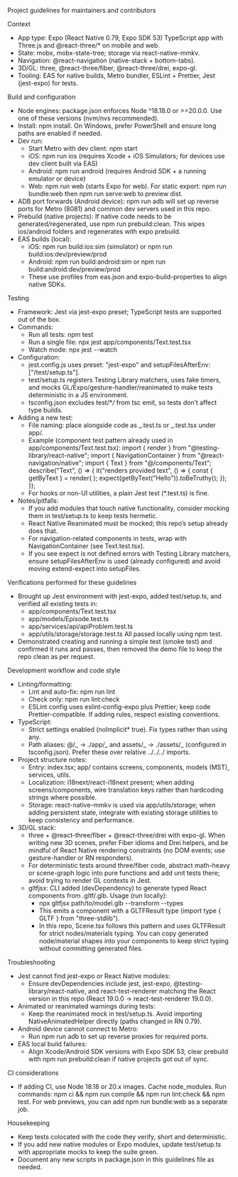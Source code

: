 Project guidelines for maintainers and contributors

Context

- App type: Expo (React Native 0.79, Expo SDK 53) TypeScript app with Three.js and @react-three/\* on mobile and web.
- State: mobx, mobx-state-tree; storage via react-native-mmkv.
- Navigation: @react-navigation (native-stack + bottom-tabs).
- 3D/GL: three, @react-three/fiber, @react-three/drei, expo-gl.
- Tooling: EAS for native builds, Metro bundler, ESLint + Prettier, Jest (jest-expo) for tests.

Build and configuration

- Node engines: package.json enforces Node ^18.18.0 or >=20.0.0. Use one of these versions (nvm/nvs recommended).
- Install: npm install. On Windows, prefer PowerShell and ensure long paths are enabled if needed.
- Dev run:
  - Start Metro with dev client: npm start
  - iOS: npm run ios (requires Xcode + iOS Simulators; for devices use dev client built via EAS)
  - Android: npm run android (requires Android SDK + a running emulator or device)
  - Web: npm run web (starts Expo for web). For static export: npm run bundle:web then npm run serve:web to preview dist.
- ADB port forwards (Android device): npm run adb will set up reverse ports for Metro (8081) and common dev servers used in this repo.
- Prebuild (native projects): If native code needs to be generated/regenerated, use npm run prebuild:clean. This wipes ios/android folders and regenerates with expo prebuild.
- EAS builds (local):
  - iOS: npm run build:ios:sim (simulator) or npm run build:ios:dev/preview/prod
  - Android: npm run build:android:sim or npm run build:android:dev/preview/prod
  - These use profiles from eas.json and expo-build-properties to align native SDKs.

Testing

- Framework: Jest via jest-expo preset; TypeScript tests are supported out of the box.
- Commands:
  - Run all tests: npm test
  - Run a single file: npx jest app/components/Text.test.tsx
  - Watch mode: npx jest --watch
- Configuration:
  - jest.config.js uses preset: "jest-expo" and setupFilesAfterEnv: ["<rootDir>/test/setup.ts"].
  - test/setup.ts registers Testing Library matchers, uses fake timers, and mocks GL/Expo/gesture-handler/reanimated to make tests deterministic in a JS environment.
  - tsconfig.json excludes test/\*_/_ from tsc emit, so tests don’t affect type builds.
- Adding a new test:
  - File naming: place alongside code as _.test.ts or _.test.tsx under app/.
  - Example (component test pattern already used in app/components/Text.test.tsx):
    import { render } from "@testing-library/react-native";
    import { NavigationContainer } from "@react-navigation/native";
    import { Text } from "@/components/Text";
    describe("Text", () => {
    it("renders provided text", () => {
    const { getByText } = render(
    <NavigationContainer>
    <Text text="Hello" />
    </NavigationContainer>
    );
    expect(getByText("Hello")).toBeTruthy();
    });
    });
  - For hooks or non-UI utilities, a plain Jest test (\*.test.ts) is fine.
- Notes/pitfalls:
  - If you add modules that touch native functionality, consider mocking them in test/setup.ts to keep tests hermetic.
  - React Native Reanimated must be mocked; this repo’s setup already does that.
  - For navigation-related components in tests, wrap with NavigationContainer (see Text.test.tsx).
  - If you see expect is not defined errors with Testing Library matchers, ensure setupFilesAfterEnv is used (already configured) and avoid moving extend-expect into setupFiles.

Verifications performed for these guidelines

- Brought up Jest environment with jest-expo, added test/setup.ts, and verified all existing tests in:
  - app/components/Text.test.tsx
  - app/models/Episode.test.ts
  - app/services/api/apiProblem.test.ts
  - app/utils/storage/storage.test.ts
    All passed locally using npm test.
- Demonstrated creating and running a simple test (smoke test) and confirmed it runs and passes, then removed the demo file to keep the repo clean as per request.

Development workflow and code style

- Linting/formatting:
  - Lint and auto-fix: npm run lint
  - Check only: npm run lint:check
  - ESLint config uses eslint-config-expo plus Prettier; keep code Prettier-compatible. If adding rules, respect existing conventions.
- TypeScript:
  - Strict settings enabled (noImplicit\* true). Fix types rather than using any.
  - Path aliases: @/_ -> ./app/_ and assets/_ -> ./assets/_ (configured in tsconfig.json). Prefer these over relative ../../../ imports.
- Project structure notes:
  - Entry: index.tsx; app/ contains screens, components, models (MST), services, utils.
  - Localization: i18next/react-i18next present; when adding screens/components, wire translation keys rather than hardcoding strings where possible.
  - Storage: react-native-mmkv is used via app/utils/storage; when adding persistent state, integrate with existing storage utilities to keep consistency and performance.
- 3D/GL stack:
  - three + @react-three/fiber + @react-three/drei with expo-gl. When writing new 3D scenes, prefer Fiber idioms and Drei helpers, and be mindful of React Native rendering constraints (no DOM events; use gesture-handler or RN responders).
  - For deterministic tests around three/fiber code, abstract math-heavy or scene-graph logic into pure functions and add unit tests there; avoid trying to render GL contexts in Jest.
  - gltfjsx: CLI added (devDependency) to generate typed React components from .gltf/.glb. Usage (run locally):
    - npx gltfjsx path/to/model.glb --transform --types
    - This emits a component with a GLTFResult type (import type { GLTF } from "three-stdlib").
    - In this repo, Scene.tsx follows this pattern and uses GLTFResult for strict nodes/materials typing. You can copy generated node/material shapes into your components to keep strict typing without committing generated files.

Troubleshooting

- Jest cannot find jest-expo or React Native modules:
  - Ensure devDependencies include jest, jest-expo, @testing-library/react-native, and react-test-renderer matching the React version in this repo (React 19.0.0 -> react-test-renderer 19.0.0).
- Animated or reanimated warnings during tests:
  - Keep the reanimated mock in test/setup.ts. Avoid importing NativeAnimatedHelper directly (paths changed in RN 0.79).
- Android device cannot connect to Metro:
  - Run npm run adb to set up reverse proxies for required ports.
- EAS local build failures:
  - Align Xcode/Android SDK versions with Expo SDK 53; clear prebuild with npm run prebuild:clean if native projects got out of sync.

CI considerations

- If adding CI, use Node 18.18 or 20.x images. Cache node_modules. Run commands: npm ci && npm run compile && npm run lint:check && npm test. For web previews, you can add npm run bundle:web as a separate job.

Housekeeping

- Keep tests colocated with the code they verify, short and deterministic.
- If you add new native modules or Expo modules, update test/setup.ts with appropriate mocks to keep the suite green.
- Document any new scripts in package.json in this guidelines file as needed.
